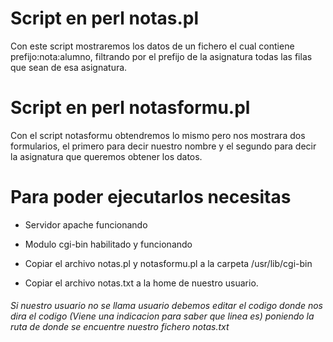 # Script en perl notas.pl
Con este script mostraremos los datos de un fichero el cual contiene prefijo:nota:alumno, filtrando por el prefijo de la asignatura todas las filas que sean de esa asignatura.

# Script en perl notasformu.pl
Con el script notasformu obtendremos lo mismo pero nos mostrara dos formularios, el primero para decir nuestro nombre y el segundo para decir la asignatura que queremos obtener los datos.

# Para poder ejecutarlos necesitas

  - Servidor apache funcionando
  
  - Modulo cgi-bin habilitado y funcionando
  
  - Copiar el archivo notas.pl y notasformu.pl a la carpeta /usr/lib/cgi-bin
  
  - Copiar el archivo notas.txt a la home de nuestro usuario.
  
###### Si nuestro usuario no se llama usuario debemos editar el codigo donde nos dira el codigo (Viene una indicacion para saber que linea es) poniendo la ruta de donde se encuentre nuestro fichero notas.txt



